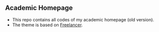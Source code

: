 ## Academic Homepage

- This repo contains all codes of my academic homepage (old version).
- The theme is based on [Freelancer](http://startbootstrap.com/template-overviews/freelancer).